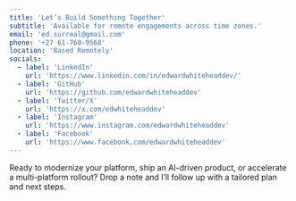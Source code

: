 ```yaml
---
title: 'Let’s Build Something Together'
subtitle: 'Available for remote engagements across time zones.'
email: 'ed.surreal@gmail.com'
phone: '+27 61-760-9568'
location: 'Based Remotely'
socials:
  - label: 'LinkedIn'
    url: 'https://www.linkedin.com/in/edwardwhiteheaddev/'
  - label: 'GitHub'
    url: 'https://github.com/edwardwhiteheaddev'
  - label: 'Twitter/X'
    url: 'https://x.com/edwhiteheaddev'
  - label: 'Instagram'
    url: 'https://www.instagram.com/edwardwhiteheaddev'
  - label: 'Facebook'
    url: 'https://www.facebook.com/edwardwhiteheaddev'
---
```


Ready to modernize your platform, ship an AI-driven product, or accelerate a multi-platform rollout? Drop a note and I’ll follow up with a tailored plan and next steps.
